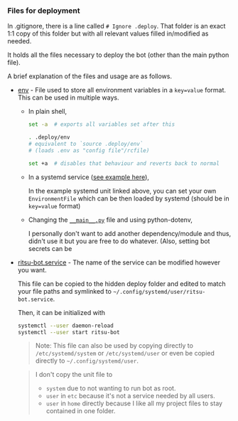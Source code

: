 ### Files for deployment

In .gitignore, there is a line called `# Ignore .deploy`. That folder is an
exact 1:1 copy of this folder but with all relevant values filled in/modified
as needed.

It holds all the files necessary to deploy the bot (other than the main python
file).

A brief explanation of the files and usage are as follows.

- [env](env) - File used to store all environment variables in a `key=value`
  format. This can be used in multiple ways.
  - In plain shell,
    ```sh
    set -a  # exports all variables set after this

    . .deploy/env
    # equivalent to `source .deploy/env`
    # (loads .env as "config file"/rcfile)

    set +a  # disables that behaviour and reverts back to normal
    ```

  - In a systemd service ([see example here](ritsu-bot.service)),

    In the example systemd unit linked above, you can set your own
    `EnvironmentFile` which can be then loaded by systemd (should be in
    `key=value` format)

  - Changing the [`__main__.py`](../ritsu/__main__.py) file and using
    python-dotenv,

    I personally don't want to add another dependency/module and thus, didn't
    use it but you are free to do whatever. (Also, setting bot secrets can be

- [ritsu-bot.service](ritsu-bot.service) - The name of the service can be
  modified however you want.

  This file can be copied to the hidden deploy folder and edited to match your
  file paths and symlinked to `~/.config/systemd/user/ritsu-bot.service`.

  Then, it can be initialized with
  ```sh
  systemctl --user daemon-reload
  systemctl --user start ritsu-bot
  ```

  > Note: This file can also be used by copying directly to
    `/etc/systemd/system` or `/etc/systemd/user` or even be copied directly to
    `~/.config/systemd/user`.

  > I don't copy the unit file to
  > - `system` due to not wanting to run bot as root.
  > - `user` in `etc` because it's not a service needed by all users.
  > - `user` in `home` directly because I like all my project files to stay
      contained in one folder.
